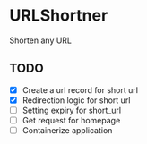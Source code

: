 # URLShortner

Shorten any URL

## TODO

- [x] Create a url record for short url
- [x] Redirection logic for short url
- [ ] Setting expiry for short_url
- [ ] Get request for homepage
- [ ] Containerize application
